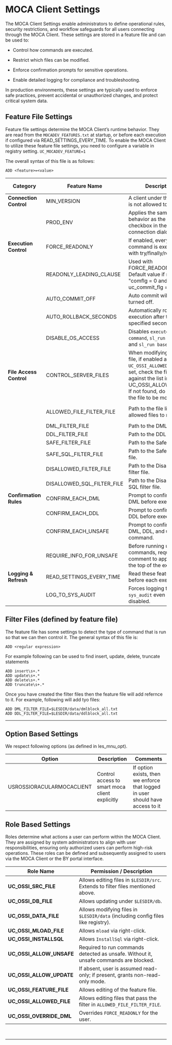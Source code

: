 # MOCA Client Settings
The MOCA Client Settings enable administrators to define operational rules, security restrictions, and workflow safeguards for all users connecting through the MOCA Client.
These settings are stored in a feature file and can be used to:

- Control how commands are executed.

- Restrict which files can be modified.

- Enforce confirmation prompts for sensitive operations.

- Enable detailed logging for compliance and troubleshooting.

In production environments, these settings are typically used to enforce safe practices, prevent accidental or unauthorized changes, and protect critical system data.

## Feature File Settings

Feature file settings determine the MOCA Client’s runtime behavior.
They are read from the `MOCADEV_FEATURES.txt` at startup, or before each execution if configured via READ_SETTINGS_EVERY_TIME.
To enable the MOCA Client to utilize these feature file settings, you need to configure a variable in registry setting.
``
UC_MOCADEV_FEATURE=1
``

The overall syntax of this file is as follows:
```
ADD <feature>=<value>
```

| Category               | Feature Name               | Description                                                                                                                                             | Default / Notes                                  |
| ---------------------- | -------------------------- | ------------------------------------------------------------------------------------------------------------------------------------------------------- | ------------------------------------------------ |
| **Connection Control** | MIN_VERSION                | A client under this version is not allowed to connect.                                                                                                  | —                                                |
|                        | PROD_ENV                   | Applies the same behavior as the “Critical?” checkbox in the connection dialog.                                                                         | —                                                |
| **Execution Control**  | FORCE_READONLY             | If enabled, every command is executed with try/finally/rollback.                                                                                        | —                                                |
|                        | READONLY_LEADING_CLAUSE    | Used with FORCE_READONLY. Default value if not set is "comflg = 0 and uc_commit_flg = 0".                                                               | Default: `comflg = 0 and uc_commit_flg = 0`      |
|                        | AUTO_COMMIT_OFF            | Auto commit will be turned off.                                                                                                                         | —                                                |
|                        | AUTO_ROLLBACK_SECONDS      | Automatically rolls back execution after the specified seconds.                                                                                         | —                                                |
|                        | DISABLE_OS_ACCESS          | Disables `execute os command`, `sl_run system`, and `sl_run base_system`.                                                                               | —                                                |
| **File Access Control**| CONTROL_SERVER_FILES       | When modifying a server file, if enabled and `UC_OSSI_ALLOWED_FILE` is set, check the filepath against the list in UC_OSSI_ALLOWED_FILE. If not found, do not allow the file to be modified. | —                                                |
|                        | ALLOWED_FILE_FILTER_FILE   | Path to the file listing allowed files to modify.                                                                                                       | If empty, defaults to `$LESDIR/data`             |
|                        | DML_FILTER_FILE            | Path to the DML filter file.                                                                                                                            | —                                                |
|                        | DDL_FILTER_FILE            | Path to the DDL filter file.                                                                                                                            | —                                                |
|                        | SAFE_FILTER_FILE           | Path to the Safe filter file.                                                                                                                           | —                                                |
|                        | SAFE_SQL_FILTER_FILE       | Path to the Safe SQL filter file.                                                                                                                       | —                                                |
|                        | DISALLOWED_FILTER_FILE     | Path to the Disallowed filter file.                                                                                                                     | —                                                |
|                        | DISALLOWED_SQL_FILTER_FILE | Path to the Disallowed SQL filter file.                                                                                                                 | —                                                |
| **Confirmation Rules** | CONFIRM_EACH_DML           | Prompt to confirm each DML before execution.                                                                                                            | —                                                |
|                        | CONFIRM_EACH_DDL           | Prompt to confirm each DDL before execution.                                                                                                            | —                                                |
|                        | CONFIRM_EACH_UNSAFE        | Prompt to confirm each DML, DDL, and unsafe command.                                                                                                    | —                                                |
|                        | REQUIRE_INFO_FOR_UNSAFE    | Before running unsafe commands, request a comment to append at the top of the execution.                                                                | —                                                |
| **Logging & Refresh**  | READ_SETTINGS_EVERY_TIME   | Read these features before each execution.                                                                                                              | —                                                |
|                        | LOG_TO_SYS_AUDIT           | Forces logging to `sys_audit` even if policy is disabled.                                                                                               | —                                                |

## Filter Files (defined by feature file)
The feature file has some settings to detect the type of command that is run so that we can then control it.  The general syntax of this file is:
```
ADD <regular expression>
```
For example following can be used to find insert, update, delete, truncate statements
```
ADD insert\s+.*
ADD update\s+.*
ADD delete\s+.*
ADD truncate\s+.*
```

Once you have created the filter files then the feature file will add refernce to it.  For example, following will add tyo files:
```
ADD DML_FILTER_FILE=$LESDIR/data/dmlblock_all.txt
ADD DDL_FILTER_FILE=$LESDIR/data/ddlblock_all.txt
```


---

## Option Based Settings

We respect following options (as defined in les_mnu_opt).

| Option                    | Description                                    | Comments                                                                       |
|---------------------------|------------------------------------------------|--------------------------------------------------------------------------------|
| USROSSIORACULARMOCACLIENT | Control access to smart moca client explicitly | If option exists, then we enforce that logged in user should have access to it |


## Role Based Settings

Roles determine what actions a user can perform within the MOCA Client.
They are assigned by system administrators to align with user responsibilities, ensuring only authorized users can perform high-risk operations. These roles can be defined and subsequently assigned to users via the MOCA Client or the BY portal interface.

| Role Name                         | Permission / Description                                                                |
| --------------------------------- | --------------------------------------------------------------------------------------- |
| **UC_OSSI_SRC_FILE**              | Allows editing files in `$LESDIR/src`. Extends to filter files mentioned above.         |
| **UC_OSSI_DB_FILE**               | Allows updating under `$LESDIR/db`.                                                     |
| **UC_OSSI_DATA_FILE**             | Allows modifying files in `$LESDIR/data` (including config files like registry).        |
| **UC_OSSI_MLOAD_FILE**            | Allows `mload` via right-click.                                                         |
| **UC_OSSI_INSTALLSQL**            | Allows `InstallSql` via right-click.                                                    |
| **UC_OSSI_ALLOW_UNSAFE**          | Required to run commands detected as unsafe. Without it, unsafe commands are blocked.   |
| **UC_OSSI_ALLOW_UPDATE**          | If absent, user is assumed read-only; if present, grants non-read-only mode.            |
| **UC_OSSI_FEATURE_FILE**          | Allows editing of the feature file.                                                     |
| **UC_OSSI_ALLOWED_FILE**          | Allows editing files that pass the filter in `ALLOWED_FILE_FILTER_FILE`.                |
| **UC_OSSI_OVERRIDE_DML**          | Overrides `FORCE_READONLY` for the user.                                                |


<br>

---